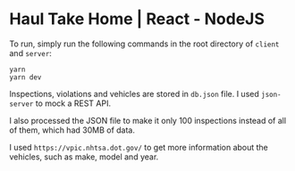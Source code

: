 # Haul Take Home | React - NodeJS

To run, simply run the following commands in the root directory of `client` and `server`:

```
yarn
yarn dev
```

Inspections, violations and vehicles are stored in `db.json` file. I used `json-server` to mock a REST API.

I also processed the JSON file to make it only 100 inspections instead of all of them, which had 30MB of data.

I used `https://vpic.nhtsa.dot.gov/` to get more information about the vehicles, such as make, model and year.
